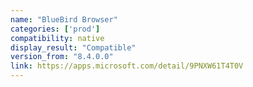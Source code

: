 ```yaml
---
name: "BlueBird Browser"
categories: ['prod']
compatibility: native
display_result: "Compatible"
version_from: "8.4.0.0"
link: https://apps.microsoft.com/detail/9PNXW61T4T0V
---
```

